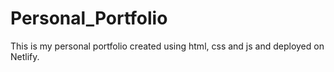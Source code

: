 # Personal_Portfolio
This is my personal portfolio created using html, css and js and deployed on Netlify.

